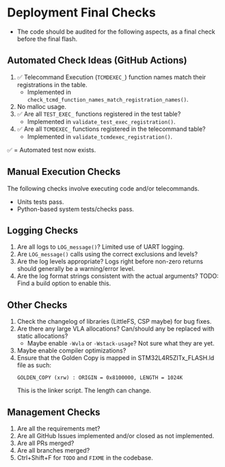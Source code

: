 # Deployment Final Checks

* The code should be audited for the following aspects, as a final check before the final flash.

## Automated Check Ideas (GitHub Actions)

1. ✅ Telecommand Execution (`TCMDEXEC_`) function names match their registrations in the table.
    * Implemented in `check_tcmd_function_names_match_registration_names()`.
2. No malloc usage.
3. ✅ Are all `TEST_EXEC_` functions registered in the test table?
    * Implemented in `validate_test_exec_registration()`.
4. ✅ Are all `TCMDEXEC_` functions registered in the telecommand table?
    * Implemented in `validate_tcmdexec_registration()`.

✅ = Automated test now exists.

## Manual Execution Checks

The following checks involve executing code and/or telecommands.

* Units tests pass.
* Python-based system tests/checks pass.


## Logging Checks

1. Are all logs to `LOG_message()`? Limited use of UART logging.
2. Are `LOG_message()` calls using the correct exclusions and levels?
3. Are the log levels appropriate? Logs right before non-zero returns should generally be a warning/error level.
4. Are the log format strings consistent with the actual arguments? TODO: Find a build option to enable this.

## Other Checks

1. Check the changelog of libraries (LittleFS, CSP maybe) for bug fixes.
2. Are there any large VLA allocations? Can/should any be replaced with static allocations?
    * Maybe enable `-Wvla` or `-Wstack-usage`? Not sure what they are yet.
3. Maybe enable compiler optimizations?
4. Ensure that the Golden Copy is mapped in STM32L4R5ZITx_FLASH.ld file as such:
    ```
    GOLDEN_COPY (xrw) : ORIGIN = 0x8100000, LENGTH = 1024K
    ```
    This is the linker script. The length can change.


## Management Checks

1. Are all the requirements met?
2. Are all GitHub Issues implemented and/or closed as not implemented.
3. Are all PRs merged?
4. Are all branches merged?
5. Ctrl+Shift+F for `TODO` and `FIXME` in the codebase.

